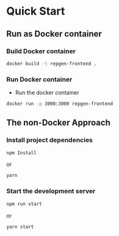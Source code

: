# Quick Start

## Run as Docker container

### Build Docker container

```bash
docker build -t repgen-frontend .
```

### Run Docker container

- Run the docker container

```bash
docker run -p 3000:3000 repgen-frontend
```

## The non-Docker Approach

### Install project dependencies

```bash
npm Install
```

or

```bash
yarn
```

### Start the development server

```bash
npm run start
```

or

```bash
yarn start
```
